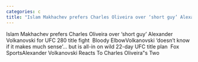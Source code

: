 ```yaml
---
categories: c
title: "Islam Makhachev prefers Charles Oliveira over ‘short guy’ Alexander Volkanovski for UFC 280 title fight  Bloody Elbow"
---
```

Islam Makhachev prefers Charles Oliveira over ‘short guy’ Alexander Volkanovski for UFC 280 title fight&nbsp;&nbsp;Bloody ElbowVolkanovski ‘doesn’t know if it makes much sense’... but is all-in on wild 22-day UFC title plan&nbsp;&nbsp;Fox SportsAlexander Volkanovski Reacts To Charles Oliveira"s Two 
